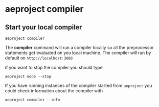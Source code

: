 # aeproject compiler

## Start your local compiler

```text
aeproject compiler
```

The **compiler** command will run a compiler locally so all the preprocessor statements get evaluated on you local machine.
The compiler will run by default on `http://localhost:3080`


if you want to stop the compiler you should type
```text
aeproject node --stop
```

If you have running instances of the compiler started from `aeproject` you could check information about the compiler with 

```text
aeproject compiler --info
```